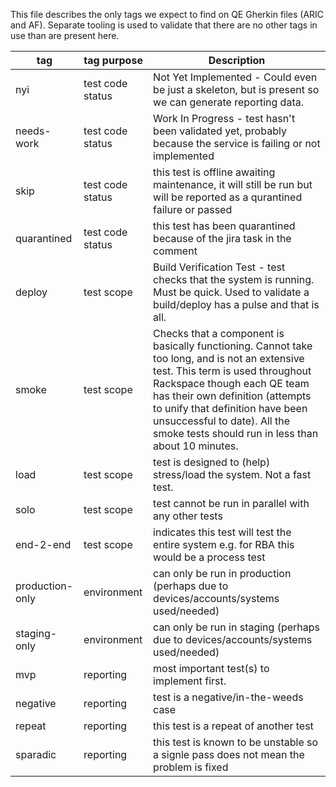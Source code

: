 This file describes the only tags we expect to find on QE Gherkin files (ARIC and AF).
Separate tooling is used to validate that there are no other tags in use than are present here.

tag             | tag purpose      | Description
---             | ---              | ---
nyi             | test code status | Not Yet Implemented - Could even be just a skeleton, but is present so we can generate reporting data.
needs-work      | test code status | Work In Progress - test hasn't been validated yet, probably because the service is failing or not implemented
skip            | test code status | this test is offline awaiting maintenance, it will still be run but will be reported as a qurantined failure or passed
quarantined     | test code status | this test has been quarantined because of the jira task in the comment
deploy          | test scope       | Build Verification Test - test checks that the system is running. Must be quick. Used to validate a build/deploy has a pulse and that is all.
smoke           | test scope       | Checks that a component is basically functioning. Cannot take too long, and is not an extensive test. This term is used throughout Rackspace though each QE team has their own definition (attempts to unify that definition have been unsuccessful to date). All the smoke tests should run in less than about 10 minutes.
load            | test scope       | test is designed to (help) stress/load the system. Not a fast test.
solo            | test scope       | test cannot be run in parallel with any other tests
end-2-end       | test scope       | indicates this test will test the entire system e.g. for RBA this would be a process test
production-only | environment      | can only be run in production (perhaps due to devices/accounts/systems used/needed)
staging-only    | environment      | can only be run in staging (perhaps due to devices/accounts/systems used/needed)
mvp             | reporting        | most important test(s) to implement first.
negative        | reporting        | test is a negative/in-the-weeds case
repeat          | reporting        | this test is a repeat of another test
sparadic        | reporting        | this test is known to be unstable so a signle pass does not mean the problem is fixed
